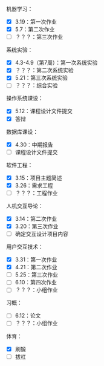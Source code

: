 机器学习：
- [x] 3.19：第一次作业
- [x] 5.7：第二次作业
- [ ] ？？？：第三次作业

系统实验：
- [x] 4.3-4.9（第7周）：第一次系统实验
- [x] ？？？：第二次系统实验
- [x] 5.21：第三次系统实验
- [ ] ？？？：综合实验

操作系统课设：
- [x] 5.12：课程设计文件提交
- [x] 答辩

数据库课设：
- [x] 4.30：中期报告
- [ ] 课程设计文件提交

软件工程：
- [x] 3.15：项目主题简述
- [x] 3.26：需求工程
- [ ] ？？？：工程作业

人机交互导论：
- [x] 3.14：第二次作业
- [x] 3.20：第三次作业
- [ ] 确定交互设计项目内容

用户交互技术：
- [x] 3.31：第一次作业
- [x] 4.21：第二次作业
- [ ] 5.25：第三次作业
- [ ] 6.10：第四次作业
- [ ] ？？？：小组作业

习概：
- [ ] 6.12：论文
- [ ] ？？？：小组作业

体育：
- [x] 刷锻
- [ ] 拔杠
